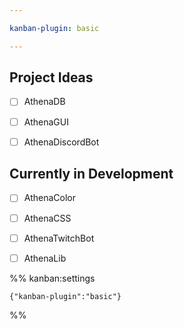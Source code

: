 ```yaml
---

kanban-plugin: basic

---
```


## Project Ideas

- [ ] AthenaDB
- [ ] AthenaGUI
- [ ] AthenaDiscordBot


## Currently in Development

- [ ] AthenaColor
- [ ] AthenaCSS
- [ ] AthenaTwitchBot
- [ ] AthenaLib




%% kanban:settings
```
{"kanban-plugin":"basic"}
```
%%